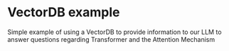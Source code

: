 # VectorDB example
Simple example of using a VectorDB to provide information to our LLM to answer questions regarding Transformer and the Attention Mechanism